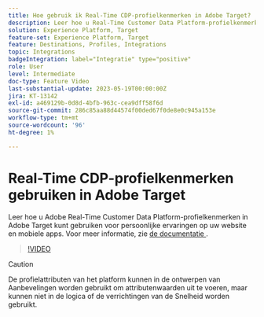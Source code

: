 ```yaml
---
title: Hoe gebruik ik Real-Time CDP-profielkenmerken in Adobe Target?
description: Leer hoe u Real-Time Customer Data Platform-profielkenmerken in Adobe Target kunt gebruiken voor persoonlijke ervaringen op uw website en mobiele apps.
solution: Experience Platform, Target
feature-set: Experience Platform, Target
feature: Destinations, Profiles, Integrations
topic: Integrations
badgeIntegration: label="Integratie" type="positive"
role: User
level: Intermediate
doc-type: Feature Video
last-substantial-update: 2023-05-19T00:00:00Z
jira: KT-13142
exl-id: a469129b-0d8d-4bfb-963c-cea9dff58f6d
source-git-commit: 286c85aa88d44574f00ded67f0de8e0c945a153e
workflow-type: tm+mt
source-wordcount: '96'
ht-degree: 1%

---
```


# Real-Time CDP-profielkenmerken gebruiken in Adobe Target

Leer hoe u Adobe Real-Time Customer Data Platform-profielkenmerken in Adobe Target kunt gebruiken voor persoonlijke ervaringen op uw website en mobiele apps. Voor meer informatie, zie [ de documentatie ](https://experienceleague.adobe.com/docs/target/using/integrate/integrating-with-rtcdp.html?lang=nl-NL).

>[!VIDEO](https://video.tv.adobe.com/v/3451899/?learn=on&enablevpops&captions=dut)

>[!CAUTION]
>
>De profielattributen van het platform kunnen in de ontwerpen van Aanbevelingen worden gebruikt om attributenwaarden uit te voeren, maar kunnen niet in de logica of de verrichtingen van de Snelheid worden gebruikt.
